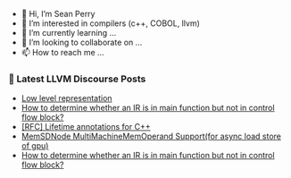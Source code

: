 - 👋 Hi, I’m Sean Perry
- 👀 I’m interested in compilers (c++, COBOL, llvm)
- 🌱 I’m currently learning ...
- 💞️ I’m looking to collaborate on ...
- 📫 How to reach me ...

<!---
s66perry/s66perry is a ✨ special ✨ repository because its `README.md` (this file) appears on your GitHub profile.
You can click the Preview link to take a look at your changes.
--->
### 📕 Latest LLVM Discourse Posts

<!-- DISCOURSE-LLVM:START -->
- [Low level representation](https://discourse.llvm.org/t/low-level-representation/70547#post_3)
- [How to determine whether an IR is in main function but not in control flow block?](https://discourse.llvm.org/t/how-to-determine-whether-an-ir-is-in-main-function-but-not-in-control-flow-block/70553#post_2)
- [[RFC] Lifetime annotations for C++](https://discourse.llvm.org/t/rfc-lifetime-annotations-for-c/61377?page=5#post_85)
- [MemSDNode MultiMachineMemOperand Support&lpar;for async load store of gpu&rpar;](https://discourse.llvm.org/t/memsdnode-multimachinememoperand-support-for-async-load-store-of-gpu/70552#post_2)
- [How to determine whether an IR is in main function but not in control flow block?](https://discourse.llvm.org/t/how-to-determine-whether-an-ir-is-in-main-function-but-not-in-control-flow-block/70553#post_1)
<!-- DISCOURSE-LLVM:END -->
